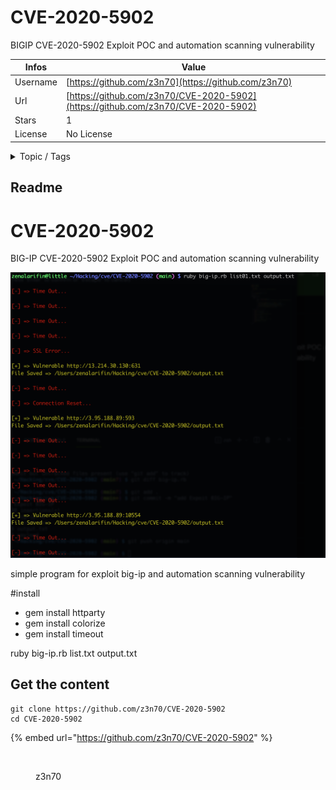 # CVE-2020-5902

BIGIP CVE-2020-5902 Exploit POC and automation scanning vulnerability

| Infos    | Value                                                              |
| -------- | -------------------------------------------------------------------|
| Username | [https://github.com/z3n70](https://github.com/z3n70) |
| Url      | [https://github.com/z3n70/CVE-2020-5902](https://github.com/z3n70/CVE-2020-5902)                                               |
| Stars    | 1                                                          |
| License  | No License                                                        |

<details>

<summary>Topic / Tags</summary>

* bigip* bugbounty* cve* cybersecurity* vulnerability

</details>

## Readme

# CVE-2020-5902
BIG-IP CVE-2020-5902 Exploit POC and automation scanning vulnerability

![Alt text](https://github.com/z3n70/CVE-2020-5902/blob/main/big-ip-exploit.png?raw=true "big-ip-exploit")

simple program for exploit big-ip and automation scanning vulnerability

#install
- gem install httparty
- gem install colorize
- gem install timeout

ruby big-ip.rb list.txt output.txt



## Get the content

```
git clone https://github.com/z3n70/CVE-2020-5902
cd CVE-2020-5902
```

{% embed url="https://github.com/z3n70/CVE-2020-5902" %}

<figure><img src="https://avatars.githubusercontent.com/u/39817707?v=4" alt=""><figcaption><p>z3n70</p></figcaption></figure>
